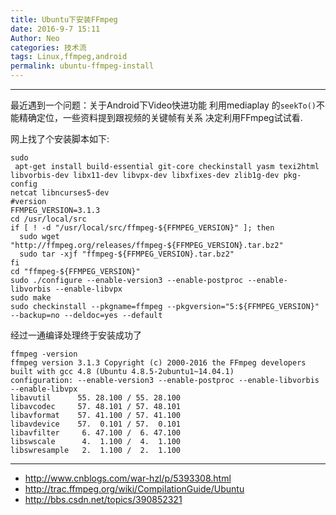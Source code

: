 ```yaml
---
title: Ubuntu下安装FFmpeg
date: 2016-9-7 15:11
Author: Neo
categories: 技术流
tags: Linux,ffmpeg,android
permalink: ubuntu-ffmpeg-install
---
```


---

最近遇到一个问题：关于Android下Video快进功能
利用mediaplay 的`seekTo()`不能精确定位，一些资料提到跟视频的关键帧有关系 决定利用FFmpeg试试看. 

网上找了个安装脚本如下:

```
sudo
 apt-get install build-essential git-core checkinstall yasm texi2html 
libvorbis-dev libx11-dev libvpx-dev libxfixes-dev zlib1g-dev pkg-config 
netcat libncurses5-dev
#version 
FFMPEG_VERSION=3.1.3
cd /usr/local/src
if [ ! -d "/usr/local/src/ffmpeg-${FFMPEG_VERSION}" ]; then
  sudo wget "http://ffmpeg.org/releases/ffmpeg-${FFMPEG_VERSION}.tar.bz2"
  sudo tar -xjf "ffmpeg-${FFMPEG_VERSION}.tar.bz2"
fi
cd "ffmpeg-${FFMPEG_VERSION}"
sudo ./configure --enable-version3 --enable-postproc --enable-libvorbis --enable-libvpx
sudo make
sudo checkinstall --pkgname=ffmpeg --pkgversion="5:${FFMPEG_VERSION}" --backup=no --deldoc=yes --default
```
经过一通编译处理终于安装成功了

```
ffmpeg -version
ffmpeg version 3.1.3 Copyright (c) 2000-2016 the FFmpeg developers
built with gcc 4.8 (Ubuntu 4.8.5-2ubuntu1~14.04.1)
configuration: --enable-version3 --enable-postproc --enable-libvorbis --enable-libvpx
libavutil      55. 28.100 / 55. 28.100
libavcodec     57. 48.101 / 57. 48.101
libavformat    57. 41.100 / 57. 41.100
libavdevice    57.  0.101 / 57.  0.101
libavfilter     6. 47.100 /  6. 47.100
libswscale      4.  1.100 /  4.  1.100
libswresample   2.  1.100 /  2.  1.100
```

---

- <http://www.cnblogs.com/war-hzl/p/5393308.html>
- <http://trac.ffmpeg.org/wiki/CompilationGuide/Ubuntu>
- <http://bbs.csdn.net/topics/390852321>